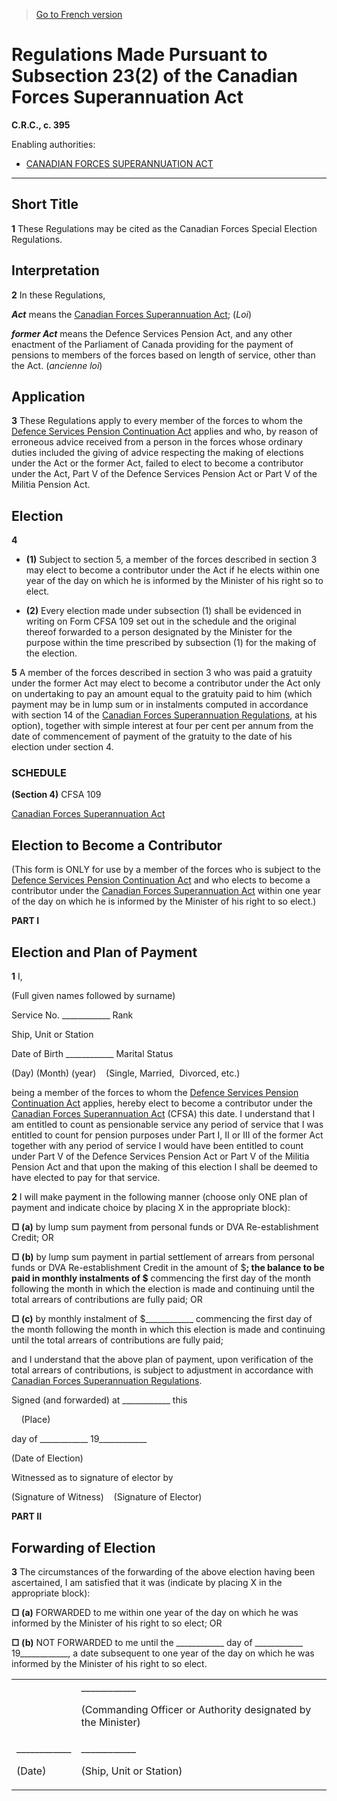 > [Go to French version](/fr/Règlements/Codification%20des%20règlements%20du%20Canada/301-400/C.R.C.,%20ch.%20395.md)

# Regulations Made Pursuant to Subsection 23(2) of the Canadian Forces Superannuation Act

**C.R.C., c. 395**

Enabling authorities: 
- [CANADIAN FORCES SUPERANNUATION ACT](/en/Acts/Revised%20Statutes%20of%20Canada/C/C-17.md)

----------



## Short Title


**1** These Regulations may be cited as the Canadian Forces Special Election Regulations.




## Interpretation


**2** In these Regulations,

***Act*** means the [Canadian Forces Superannuation Act](/en/Acts/Revised%20Statutes%20of%20Canada/C/C-17.md); (*Loi*)

***former Act*** means the Defence Services Pension Act, and any other enactment of the Parliament of Canada providing for the payment of pensions to members of the forces based on length of service, other than the Act. (*ancienne loi*)




## Application


**3** These Regulations apply to every member of the forces to whom the [Defence Services Pension Continuation Act](/en/Acts/Statutes%20of%20Canada/1970/c.%20D-3.md) applies and who, by reason of erroneous advice received from a person in the forces whose ordinary duties included the giving of advice respecting the making of elections under the Act or the former Act, failed to elect to become a contributor under the Act, Part V of the Defence Services Pension Act or Part V of the Militia Pension Act.




## Election


**4** 

- **(1)** Subject to section 5, a member of the forces described in section 3 may elect to become a contributor under the Act if he elects within one year of the day on which he is informed by the Minister of his right so to elect.

- **(2)** Every election made under subsection (1) shall be evidenced in writing on Form CFSA 109 set out in the schedule and the original thereof forwarded to a person designated by the Minister for the purpose within the time prescribed by subsection (1) for the making of the election.



**5** A member of the forces described in section 3 who was paid a gratuity under the former Act may elect to become a contributor under the Act only on undertaking to pay an amount equal to the gratuity paid to him (which payment may be in lump sum or in instalments computed in accordance with section 14 of the [Canadian Forces Superannuation Regulations](/en/Regulations/Consolidated%20Regulations%20of%20Canada/301-400/C.R.C.,%20c.%20396.md), at his option), together with simple interest at four per cent per annum from the date of commencement of payment of the gratuity to the date of his election under section 4.




### **SCHEDULE** 
**(Section 4)**
CFSA 109


[Canadian Forces Superannuation Act](/en/Acts/Revised%20Statutes%20of%20Canada/C/C-17.md)



## Election to Become a Contributor

(This form is ONLY for use by a member of the forces who is subject to the [Defence Services Pension Continuation Act](/en/Acts/Statutes%20of%20Canada/1970/c.%20D-3.md) and who elects to become a contributor under the [Canadian Forces Superannuation Act](/en/Acts/Revised%20Statutes%20of%20Canada/C/C-17.md) within one year of the day on which he is informed by the Minister of his right to so elect.)



**PART I** 
## Election and Plan of Payment

**1** I, 

(Full given names followed by surname)



Service No. ____________ Rank 



Ship, Unit or Station 



Date of Birth ____________ Marital Status 

(Day) (Month) (year)&nbsp;&nbsp;&nbsp;&nbsp;(Single, Married,  Divorced, etc.)





being a member of the forces to whom the [Defence Services Pension Continuation Act](/en/Acts/Statutes%20of%20Canada/1970/c.%20D-3.md) applies, hereby elect to become a contributor under the [Canadian Forces Superannuation Act](/en/Acts/Revised%20Statutes%20of%20Canada/C/C-17.md) (CFSA) this date. I understand that I am entitled to count as pensionable service any period of service that I was entitled to count for pension purposes under Part I, II or III of the former Act together with any period of service I would have been entitled to count under Part V of the Defence Services Pension Act or Part V of the Militia Pension Act and that upon the making of this election I shall be deemed to have elected to pay for that service.




**2** I will make payment in the following manner (choose only ONE plan of payment and indicate choice by placing X in the appropriate block):

**□ (a)** by lump sum payment from personal funds or DVA Re-establishment Credit; OR



**□ (b)** by lump sum payment in partial settlement of arrears from personal funds or DVA Re-establishment Credit in the amount of $____________; the balance to be paid in monthly instalments of $____________ commencing the first day of the month following the month in which the election is made and continuing until the total arrears of contributions are fully paid; OR



**□ (c)** by monthly instalment of $____________ commencing the first day of the month following the month in which this election is made and continuing until the total arrears of contributions are fully paid;



and I understand that the above plan of payment, upon verification of the total arrears of contributions, is subject to adjustment in accordance with [Canadian Forces Superannuation Regulations](/en/Regulations/Consolidated%20Regulations%20of%20Canada/301-400/C.R.C.,%20c.%20396.md).



Signed (and forwarded) at ____________ this 

&nbsp;&nbsp;&nbsp;&nbsp;(Place)





day of ____________ 19____________

(Date of Election)&nbsp;&nbsp;&nbsp;&nbsp;





Witnessed as to signature of elector by



(Signature of Witness)&nbsp;&nbsp;&nbsp;&nbsp;(Signature of Elector)









**PART II** 
## Forwarding of Election

**3** The circumstances of the forwarding of the above election having been ascertained, I am satisfied that it was (indicate by placing X in the appropriate block):

**□ (a)** FORWARDED to me within one year of the day on which he was informed by the Minister of his right to so elect; OR



**□ (b)** NOT FORWARDED to me until the ____________ day of ____________ 19____________, a date subsequent to one year of the day on which he was informed by the Minister of his right to so elect.


<table>
<tr>
<td></td>
<td>____________

(Commanding Officer or Authority designated by the Minister)



</td>
</tr>
<tr>
<td>____________

(Date)



</td>
<td>____________

(Ship, Unit or Station)



</td>
</tr>
</table>




